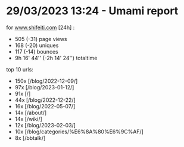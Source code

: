 # 29/03/2023 13:24 - Umami report
for www.shifeiti.com [24h] :

 - 505 (-31) page views
 - 168 (-20) uniques
 - 117 (-14) bounces
 - 9h 16' 44'' (-2h 14' 24'') totaltime


top 10 urls:
 - 150x [/blog/2022-12-09/]
 - 97x [/blog/2023-01-12/]
 - 91x [/]
 - 44x [/blog/2022-12-22/]
 - 16x [/blog/2022-05-07/]
 - 14x [/about/]
 - 14x [/wiki/]
 - 12x [/blog/2023-02-03/]
 - 10x [/blog/categories/%E6%8A%80%E6%9C%AF/]
 - 8x [/bbtalk/]


